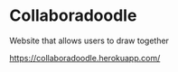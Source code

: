 # Collaboradoodle
Website that allows users to draw together

https://collaboradoodle.herokuapp.com/
